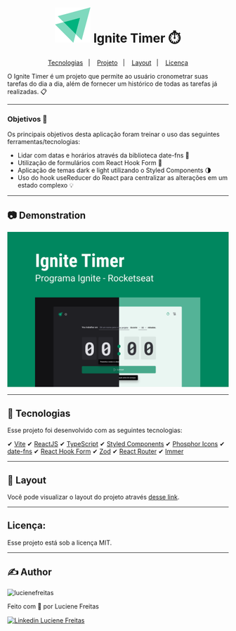 <h1 align="center">
    <img alt="Logo Ignite" title="Logo Ignite" src="./.github/img/logo-ignite.svg" />
    Ignite Timer ⏱️
</h1>

<p align="center">
  <a href="#-tecnologias">Tecnologias</a>&nbsp;&nbsp;&nbsp;|&nbsp;&nbsp;&nbsp;
  <a href="#-projeto">Projeto</a>&nbsp;&nbsp;&nbsp;|&nbsp;&nbsp;&nbsp;
  <a href="#-layout">Layout</a>&nbsp;&nbsp;&nbsp;|&nbsp;&nbsp;&nbsp;
  <a href="#memo-licença">Licença</a>
</p>

<p>
O Ignite Timer é um projeto que permite ao usuário cronometrar suas tarefas do dia a dia, além de fornecer um histórico de todas as tarefas já realizadas. 📋
</p>

---

<h3>
Objetivos 🎯
</h3>

<p>
Os principais objetivos desta aplicação foram treinar o uso das seguintes ferramentas/tecnologias:

<ul>
<li>Lidar com datas e horários através da biblioteca date-fns 📅</li>
<li>Utilização de formulários com React Hook Form 📝</li>
<li>Aplicação de temas dark e light utilizando o Styled Components 🌗</li>
<li>Uso do hook useReducer do React para centralizar as alterações em um estado complexo 💡</li>
</ul>
</p>

---

## 📷 Demonstration
<p align="center">
    <img alt="Capa do projeto" title="Capa do projeto" src="./.github/img/cover.png" />
</p>

---

## 🚀 Tecnologias

Esse projeto foi desenvolvido com as seguintes tecnologias:

✔ [Vite](https://vitejs.dev/)
✔ [ReactJS](https://reactjs.org/)
✔ [TypeScript](https://www.typescriptlang.org/)
✔ [Styled Components](https://styled-components.com/docs)
✔ [Phosphor Icons](https://phosphoricons.com/)
✔ [date-fns](https://date-fns.org/docs/Getting-Started)
✔ [React Hook Form](https://react-hook-form.com/)
✔ [Zod](https://github.com/colinhacks/zod)
✔ [React Router](https://reactrouter.com/en/v6.3.0/getting-started/overview)
✔ [Immer](https://github.com/immerjs/immer)


---

## 🎨 Layout

Você pode visualizar o layout do projeto através [desse link](https://www.figma.com/file/nCeslCY32mG7newtwTpuks/Ignite-Timer-(Community)?node-id=11%3A599).


---

## Licença:

Esse projeto está sob a licença MIT.


---


## ✍ Author

<img alt="lucienefreitas" title="LucieneFreitas" src="https://github.com/LucieneFreitas.png" width="100">
<p>
    Feito com 💜 por Luciene Freitas
</p>
<p align="left">
    <a href="https://www.linkedin.com/in/luciene-freitas-0a11b941/" target="_blank">
        <img align="center" src="https://img.shields.io/badge/LinkedIn-%230077B5?style=for-the-badge&logo=linkedin&logoColor=white" alt="Linkedin Luciene Freitas" />
    </a>
    
</p>
